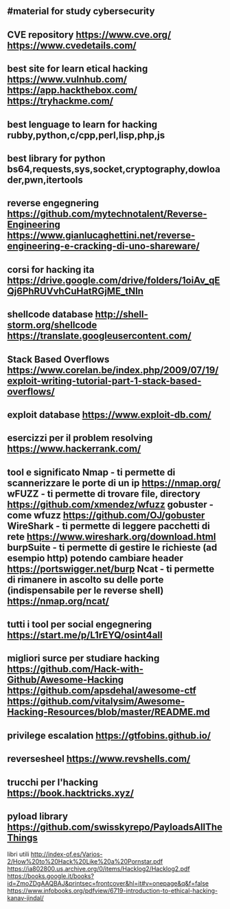 #material for study cybersecurity
-----------------------------------
CVE repository
https://www.cve.org/
https://www.cvedetails.com/
-----------------------------------
best site for learn etical hacking 
https://www.vulnhub.com/
https://app.hackthebox.com/
https://tryhackme.com/
-----------------------------------
best lenguage to learn for hacking
rubby,python,c/cpp,perl,lisp,php,js
------------------------------------
best library for python 
bs64,requests,sys,socket,cryptography,dowloader,pwn,itertools
------------------------------------------
reverse engegnering 
https://github.com/mytechnotalent/Reverse-Engineering
https://www.gianlucaghettini.net/reverse-engineering-e-cracking-di-uno-shareware/
-----------------------------------------------------------------------------------
corsi for hacking ita
https://drive.google.com/drive/folders/1oiAv_qEQj6PhRUVvhCuHatRGjME_tNIn  
-----------------------------------------------------------------------------
shellcode database
http://shell-storm.org/shellcode
https://translate.googleusercontent.com/
------------------------------------------------
Stack Based Overflows
https://www.corelan.be/index.php/2009/07/19/exploit-writing-tutorial-part-1-stack-based-overflows/
----------------------------------------------------------------------------------------------------
exploit database
https://www.exploit-db.com/
----------------------------------------
esercizzi per il problem resolving 
https://www.hackerrank.com/
------------------------------------------
tool e significato
Nmap -  ti permette di scannerizzare le porte di un ip https://nmap.org/
wFUZZ - ti permette di trovare file, directory https://github.com/xmendez/wfuzz
gobuster - come wfuzz https://github.com/OJ/gobuster
WireShark - ti permette di leggere pacchetti di rete https://www.wireshark.org/download.html
burpSuite - ti permette di gestire le richieste (ad esempio http) potendo cambiare header https://portswigger.net/burp
Ncat -  ti permette di rimanere in ascolto su delle porte (indispensabile per le reverse shell) https://nmap.org/ncat/
-------------------------------------------------------------------------------------------------------------------------
tutti i tool per social engegnering 
https://start.me/p/L1rEYQ/osint4all
------------------------------------------------------
migliori surce per studiare hacking 
https://github.com/Hack-with-Github/Awesome-Hacking
https://github.com/apsdehal/awesome-ctf
https://github.com/vitalysim/Awesome-Hacking-Resources/blob/master/README.md
----------------------------------------------------------------------------------------------------------------------------------------
privilege escalation 
https://gtfobins.github.io/ 
-------------------------------
reversesheel
https://www.revshells.com/ 
----------------------------
trucchi per l'hacking
https://book.hacktricks.xyz/ 
------------------------------
pyload library
https://github.com/swisskyrepo/PayloadsAllTheThings
--------------------------------------------------------
libri utili 
http://index-of.es/Varios-2/How%20to%20Hack%20Like%20a%20Pornstar.pdf
https://ia802800.us.archive.org/0/items/Hacklog2/Hacklog2.pdf
https://books.google.it/books?id=ZmoZDgAAQBAJ&printsec=frontcover&hl=it#v=onepage&q&f=false
https://www.infobooks.org/pdfview/6719-introduction-to-ethical-hacking-kanav-jindal/














